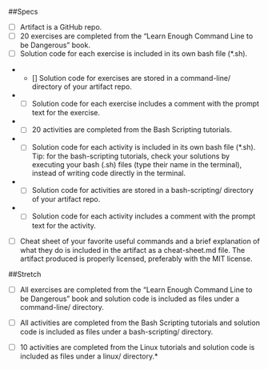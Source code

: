 ##Specs

- [ ] Artifact is a GitHub repo.
- [ ] 20 exercises are completed from the “Learn Enough Command Line to be Dangerous” book.
- [ ] Solution code for each exercise is included in its own bash file (*.sh).
- - [] Solution code for exercises are stored in a command-line/ directory of your artifact repo.
- - [ ] Solution code for each exercise includes a comment with the prompt text for the exercise.
- - [ ] 20 activities are completed from the Bash Scripting tutorials.
- - [ ] Solution code for each activity is included in its own bash file (*.sh). Tip: for the bash-scripting tutorials, check your solutions by executing your bash (.sh) files (type their name in the terminal), instead of writing code directly in the terminal.
- - [ ] Solution code for activities are stored in a bash-scripting/ directory of your artifact repo.
- - [ ] Solution code for each activity includes a comment with the prompt text for the activity.
- [ ] Cheat sheet of your favorite useful commands and a brief explanation of what they do is included in the artifact as a cheat-sheet.md file.
 The artifact produced is properly licensed, preferably with the MIT license.

##Stretch

- [ ] All exercises are completed from the “Learn Enough Command Line to be Dangerous” book and    solution code is included as files under a command-line/ directory.

- [ ] All activities are completed from the Bash Scripting tutorials and solution code is included as files under a bash-scripting/ directory.

- [ ] 10 activities are completed from the Linux tutorials and solution code is included as files    under a linux/ directory.*
